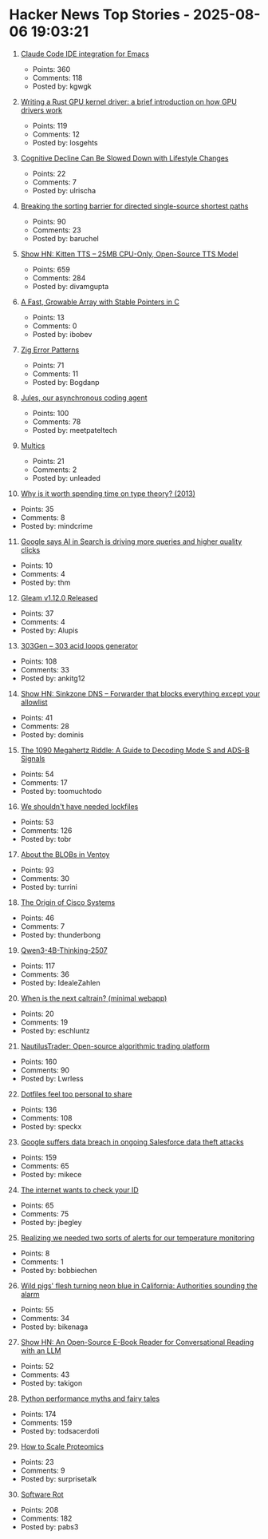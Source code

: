 # Hacker News Top Stories - 2025-08-06 19:03:21

1. [Claude Code IDE integration for Emacs](https://github.com/manzaltu/claude-code-ide.el)
   - Points: 360
   - Comments: 118
   - Posted by: kgwgk

2. [Writing a Rust GPU kernel driver: a brief introduction on how GPU drivers work](https://www.collabora.com/news-and-blog/blog/2025/08/06/writing-a-rust-gpu-kernel-driver-a-brief-introduction-on-how-gpu-drivers-work/)
   - Points: 119
   - Comments: 12
   - Posted by: losgehts

3. [Cognitive Decline Can Be Slowed Down with Lifestyle Changes](https://www.smithsonianmag.com/smart-news/cognitive-decline-can-be-slowed-down-with-lifestyle-changes-from-diet-to-exercise-and-social-time-new-study-suggests-180987077/)
   - Points: 22
   - Comments: 7
   - Posted by: ulrischa

4. [Breaking the sorting barrier for directed single-source shortest paths](https://www.quantamagazine.org/new-method-is-the-fastest-way-to-find-the-best-routes-20250806/)
   - Points: 90
   - Comments: 23
   - Posted by: baruchel

5. [Show HN: Kitten TTS – 25MB CPU-Only, Open-Source TTS Model](https://github.com/KittenML/KittenTTS)
   - Points: 659
   - Comments: 284
   - Posted by: divamgupta

6. [A Fast, Growable Array with Stable Pointers in C](https://danielchasehooper.com/posts/segment_array/)
   - Points: 13
   - Comments: 0
   - Posted by: ibobev

7. [Zig Error Patterns](https://glfmn.io/posts/zig-error-patterns/)
   - Points: 71
   - Comments: 11
   - Posted by: Bogdanp

8. [Jules, our asynchronous coding agent](https://blog.google/technology/google-labs/jules-now-available/)
   - Points: 100
   - Comments: 78
   - Posted by: meetpateltech

9. [Multics](https://www.multicians.org/multics.html)
   - Points: 21
   - Comments: 2
   - Posted by: unleaded

10. [Why is it worth spending time on type theory? (2013)](https://math.stackexchange.com/questions/567265/why-is-it-worth-spending-time-on-type-theory)
   - Points: 35
   - Comments: 8
   - Posted by: mindcrime

11. [Google says AI in Search is driving more queries and higher quality clicks](https://blog.google/products/search/ai-search-driving-more-queries-higher-quality-clicks/)
   - Points: 10
   - Comments: 4
   - Posted by: thm

12. [Gleam v1.12.0 Released](https://github.com/gleam-lang/gleam/blob/main/changelog/v1.12.md)
   - Points: 37
   - Comments: 4
   - Posted by: Alupis

13. [303Gen – 303 acid loops generator](https://303-gen-06a668.netlify.app/)
   - Points: 108
   - Comments: 33
   - Posted by: ankitg12

14. [Show HN: Sinkzone DNS – Forwarder that blocks everything except your allowlist](https://github.com/berbyte/sinkzone)
   - Points: 41
   - Comments: 28
   - Posted by: dominis

15. [The 1090 Megahertz Riddle: A Guide to Decoding Mode S and ADS-B Signals](https://books.open.tudelft.nl/home/catalog/book/11)
   - Points: 54
   - Comments: 17
   - Posted by: toomuchtodo

16. [We shouldn't have needed lockfiles](https://tonsky.me/blog/lockfiles/)
   - Points: 53
   - Comments: 126
   - Posted by: tobr

17. [About the BLOBs in Ventoy](https://github.com/ventoy/Ventoy/issues/3224)
   - Points: 93
   - Comments: 30
   - Posted by: turrini

18. [The Origin of Cisco Systems](https://www.tcracs.org/tcrwp/1origin-of-cisco/)
   - Points: 46
   - Comments: 7
   - Posted by: thunderbong

19. [Qwen3-4B-Thinking-2507](https://huggingface.co/Qwen/Qwen3-4B-Thinking-2507)
   - Points: 117
   - Comments: 36
   - Posted by: IdealeZahlen

20. [When is the next caltrain? (minimal webapp)](https://erikschluntz.com/caltrain)
   - Points: 20
   - Comments: 19
   - Posted by: eschluntz

21. [NautilusTrader: Open-source algorithmic trading platform](https://nautilustrader.io/)
   - Points: 160
   - Comments: 90
   - Posted by: Lwrless

22. [Dotfiles feel too personal to share](https://hamatti.org/posts/dotfiles-feel-too-intimate-and-personal-to-share/)
   - Points: 136
   - Comments: 108
   - Posted by: speckx

23. [Google suffers data breach in ongoing Salesforce data theft attacks](https://www.bleepingcomputer.com/news/security/google-suffers-data-breach-in-ongoing-salesforce-data-theft-attacks/)
   - Points: 159
   - Comments: 65
   - Posted by: mikece

24. [The internet wants to check your ID](https://www.newyorker.com/culture/infinite-scroll/the-internet-wants-to-check-your-id)
   - Points: 65
   - Comments: 75
   - Posted by: jbegley

25. [Realizing we needed two sorts of alerts for our temperature monitoring](https://utcc.utoronto.ca/~cks/space/blog/sysadmin/MachineRoomTempTwoSortsOfAlerts)
   - Points: 8
   - Comments: 1
   - Posted by: bobbiechen

26. [Wild pigs' flesh turning neon blue in California: Authorities sounding the alarm](https://phys.org/news/2025-08-wild-pigs-flesh-neon-blue.html)
   - Points: 55
   - Comments: 34
   - Posted by: bikenaga

27. [Show HN: An Open-Source E-Book Reader for Conversational Reading with an LLM](https://github.com/shutootaki/bookwith)
   - Points: 52
   - Comments: 43
   - Posted by: takigon

28. [Python performance myths and fairy tales](https://lwn.net/SubscriberLink/1031707/73cb0cf917307a93/)
   - Points: 174
   - Comments: 159
   - Posted by: todsacerdoti

29. [How to Scale Proteomics](https://www.asimov.press/p/proteomics)
   - Points: 23
   - Comments: 9
   - Posted by: surprisetalk

30. [Software Rot](https://permacomputing.net/software_rot/)
   - Points: 208
   - Comments: 182
   - Posted by: pabs3

